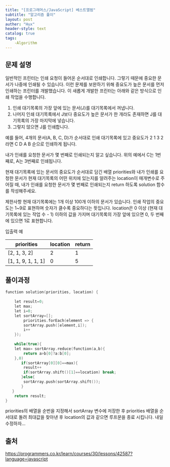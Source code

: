 ```yaml
---
title: "[프로그래머스/JavaScript] 베스트앨범"
subtitle: "알고리즘 풀이"
layout: post
auther: "Hux"
header-style: text
catalog: true
tags:
    -Algorithm
---
```



문제 설명
-------
일반적인 프린터는 인쇄 요청이 들어온 순서대로 인쇄합니다. 그렇기 때문에 중요한 문서가 나중에 인쇄될 수 있습니다. 이런 문제를 보완하기 위해 중요도가 높은 문서를 먼저 인쇄하는 프린터를 개발했습니다. 이 새롭게 개발한 프린터는 아래와 같은 방식으로 인쇄 작업을 수행합니다.

1. 인쇄 대기목록의 가장 앞에 있는 문서(J)를 대기목록에서 꺼냅니다.
2. 나머지 인쇄 대기목록에서 J보다 중요도가 높은 문서가 한 개라도 존재하면 J를 대기목록의 가장 마지막에 넣습니다.
3. 그렇지 않으면 J를 인쇄합니다.

예를 들어, 4개의 문서(A, B, C, D)가 순서대로 인쇄 대기목록에 있고 중요도가 2 1 3 2 라면 C D A B 순으로 인쇄하게 됩니다.

내가 인쇄를 요청한 문서가 몇 번째로 인쇄되는지 알고 싶습니다. 위의 예에서 C는 1번째로, A는 3번째로 인쇄됩니다.

현재 대기목록에 있는 문서의 중요도가 순서대로 담긴 배열 priorities와 내가 인쇄를 요청한 문서가 현재 대기목록의 어떤 위치에 있는지를 알려주는 location이 매개변수로 주어질 때, 내가 인쇄를 요청한 문서가 몇 번째로 인쇄되는지 return 하도록 solution 함수를 작성해주세요.

제한사항
현재 대기목록에는 1개 이상 100개 이하의 문서가 있습니다.
인쇄 작업의 중요도는 1~9로 표현하며 숫자가 클수록 중요하다는 뜻입니다.
location은 0 이상 (현재 대기목록에 있는 작업 수 - 1) 이하의 값을 가지며 대기목록의 가장 앞에 있으면 0, 두 번째에 있으면 1로 표현합니다.

입출력 예

priorities          |    location    |   return
----------          |    --------    |   ------
[2, 1, 3, 2]        |	    2	     |      1
[1, 1, 9, 1, 1, 1]  |	    0	     |      5


풀이과정
-------

```cpp
function solution(priorities, location) {
    
    let result=0;
    let max;
    let i=0;
    let sortArray=[];
        priorities.forEach(element => {
        sortArray.push([element,i]);
        i++
    });
    
    while(true){
    let max= sortArray.reduce(function(a,b){
        return a>b[0]?a:b[0];
    },0)
       if(sortArray[0][0]==max){
        result++
        if(sortArray.shift()[1]==location) break;
       }else{
        sortArray.push(sortArray.shift()); 
       }
   }
    return result;
}
```
priorities의 배열을 순번을 지정해서 sortArray 변수에 저장한 후
priorities 배열을 순서대로 돌려 최대값을 찾아낸 후
location의 값과 같으면 루프문을 종료 시킵니다.
내일 수정하자...



출처
---
https://programmers.co.kr/learn/courses/30/lessons/42587?language=javascript
